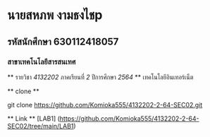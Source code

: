 # นายสหภพ งามธงไชp
## รหัสนักศึกษา 630112418057
### สาขาเทคโนโลยีสารสนเทศ

** รายวิชา _4132202_ ภาคเรียนที่ _2_ ปีการศึกษา _2564_ **
เทคโนโลยีอินเทอร์เน็ต

** clone **

git clone https://github.com/Komioka555/4132202-2-64-SEC02.git

** Link **
[LAB1] (https://github.com/Komioka555/4132202-2-64-SEC02/tree/main/LAB1)